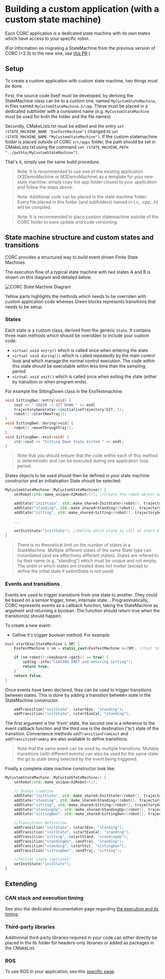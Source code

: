 # Building a custom application (with a custom state machine)

Each CORC application is a dedicated state machine with its own states which have access to your specific robot.

(For information on migrating a StateMachine from the previous version of CORC (<2.0) to the new one, see [this PR](https://github.com/UniMelbHumanRoboticsLab/CANOpenRobotController/issues/51).)


## Setup

To create a custom application with custom state machine, two things must be done. 

First, the source code itself must be developed, by deriving the StateMachine class can be to a custom one, named `MyCustomStateMachine`, in files named `MyCustomStateMachine.h/cpp`. These must be placed in a dedicated subfolder with a consistent name (e.g. `MyCustomStateMachine` must be used for both the folder and the file names)

Secondly, CMakeLists.txt must be edited and the entry `set (STATE_MACHINE_NAME "ExoTestMachine")` changed to `set (STATE_MACHINE_NAME "MyCustomStateMachine")`. If the custom statemachine folder is placed outside of CORC `src/apps` folder, the path should be set in CMakeLists.txt using the command `set (STATE_MACHINE_PATH "../pathto/MyCustomStateMachine")`.

That's it, simply use the same build procedure.

> Note: It is recommended to use one of the existing application (X2DemoMachine or M3DemoMachine) as a template for your new state machine: simply copy the app folder closest to your application and follow the steps above.

> Note: Additional code can be placed in the state machine folder. Every file placed in this folder (and subfolders) named in {.c, .cpp, .h}  will be compiled.

> Note: It is recommended to place custom statemachine outside of the CORC folder to ease update and code versioning.


## State machine structure and custom states and transitions

CORC provides a structured way to build event driven Finite State Machines.

The execution flow of a typical state machine with two states A and B is shown on this diagram and detailed below.
   
   ![CORC State Machine Diagram](../img/CORCStateMachineExecutionDiagram.png)
   
Yellow parts highlights the methods which needs to be overriden with custom application code whereas Green blocks represents transitions that needs to be setup.

### States

Each state is a custom class, derived from the generic `State`. It contains three main methods which should be overidden to include your custom code:
- `virtual void entry()` which is called once when entering the state
- `virtual void during())` which is called repeatedly by the main control loop and which manage the normal control execution. The code within this state should be executable within less time than the sampling period.
- `virtual void exit()` which is called once when exiting the state (either by transition or when program ends).

For example the SittingDown class in the ExoTestmachine:

```C++
void SittingDwn::entry(void) {
    cout << " GREEN -> SIT DOWN " << endl
    trajectoryGenerator->initialiseTrajectory(SIT, 1);
    robot()->startNewTraj();
}
void SittingDwn::during(void) {
    robot()->moveThroughTraj();
}
void SittingDwn::exit(void) {
    std::cout << "Sitting Down State Exited " << endl;
}
```

> Note that you should ensure that the code within each of this method is deterministic and can be executed during one application loop period.

States objects to be used should then be defined in your state machine constructor and an initialisation State should be selected:
```C++
MyCustomStateMachine::MyCustomStateMachine() {
    setRobot(std::make_unique<X2Robot>()); //Create the robot object and assign it to the state machine

    addState("initState", std::make_shared<InitState>(robot(), trajectoryGenerator));
    addState("standing", std::make_shared<Standing>(robot(), trajectoryGenerator));
    addState("sitting", std::make_shared<Sitting>(robot(), trajectoryGenerator));
    
    ...
    
    setInitState("initState"); //Define which state to call at start of state machine. If omitted, the first added state is used.
}
```
> There is no theoretical limit on the number of states in a StateMachine.
> Multiple different states of the same State type can instantiated (and are effectively different states).
> States are refered to by their name (e.g. "standing") which must be unique and not empty.
> The order in which states are created does not matter (except to define the initial state if setInitState is not used).

### Events and transitions

Events are used to trigger transitions from one state to another. They could be based on a sensor trigger, timer, internale state...
Programmatically, CORC represents events as a callback function, taking the StateMachine as argument and returning a boolean. The function should return true when the transition(s) should happen.

To create a new event:
- Define it's trigger boolean method. For example:
```C++
bool startExo(StateMachine & SM) {
    ExoTestMachine & sm = static_cast<ExoTestMachine &>(SM); //Cast to specific StateMachine type

    if (sm.robot()->keyboard->getS() == true) {
        spdlog::info("LEAVING INIT and entering Sitting");
        return true;
    }
    return false;
}
```

Once events have been declared, they can be used to trigger transitions between states. This is done by adding a transition between state in the StateMachine constructor:
```C++
    addTransition("initState", &startExo, "standing");
    addTransition("initState", &startExoCal, "standing");
```
The first argument is the 'from' state, the second one is a reference to the event callback function and the third one is the destination ('to') state of the transition. Convenience methods `addTransitionFromLast` and `addTransitionFromAny` are also available to define transitions.

> Note that the same event can be used by multiple transitions. Multiple transitions (with different events) can also be used for the same state: the go to state being selected by the event being triggered.

Finally a complete state machine constructor look like:

```C++
MyCustomStateMachine::MyCustomStateMachine() {
    setRobot(std::make_unique<X2Robot>());

    // States creation
    addState("initState", std::make_shared<InitState>(robot(), trajectoryGenerator));
    addState("standing", std::make_shared<Standing>(robot(), trajectoryGenerator));
    addState("sitting", std::make_shared<Sitting>(robot(), trajectoryGenerator));
    addState("standingUp", std::make_shared<StandingUp>(robot(), trajectoryGenerator));
    addState("sittingDwn", std::make_shared<SittingDwn>(robot(), trajectoryGenerator));

    //Transitions definition
    addTransition("initState", &startExo, "standing");
    addTransition("initState", &startExoCal, "standing");
    addTransition("sitting", &startStand, "standingUp");
    addTransition("standingUp", &endTraj, "standing");
    addTransition("standing", &startSit, "sittingDwn");
    addTransition("sittingDwn", &endTraj, "sitting");

    //Initial state (optional)
    setInitState("initState");
}
```

## Extending

### CAN stack and execution timing

See also the dedicated documentation page regarding [the execution and its timing](./Flowchart.md).

### Third-party libraries

Additionnal third-party libraries required in your code can either directly be placed in the lib folder for headers-only libraries or added as packages in the CMakeList.


### ROS

To use ROS in your application, see this [specific page](../1.GettingStarted/AdvancedSimulationAndHardwareTesting.md).
